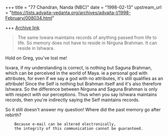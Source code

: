 +++
title = "77 Chandran, Nanda (NBC)"
date = "1998-02-13"
upstream_url = "https://lists.advaita-vedanta.org/archives/advaita-l/1998-February/008034.html"

+++
[Archive link](https://lists.advaita-vedanta.org/archives/advaita-l/1998-February/008034.html)

>The same Iswara maintains records of anything passed from life to life.
So
>memory does not have to reside in Nirguna Brahman.  It can reside in
>Ishwara.

Hold on Greg, you've lost me!

Isvara, if my understanding is correct, is nothing but Saguna Brahman,
which can be perceived in the world of Maya. ie a personal god with
attributes, for even if we say a god with no attributes, it's still
qualifies as an attribute! Since  the Self is nothing but Brahman itself
and it's also therefore Ishwara. So the difference between Nirguna and
Saguna Brahman is only with respect with our perceptions. Thus when you
say Ishwara maintains records, then you're indirectly saying the Self
maintains records.

So it still doesn't answer my question! Where did the past memory go
after rebirth?

        Because e-mail can be altered electronically,
        the integrity of this communication cannot be guaranteed.

